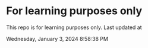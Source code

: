 # For learning purposes only
This repo is for learning purposes only.
Last updated at

Wednesday, January 3, 2024 8:58:38 PM


